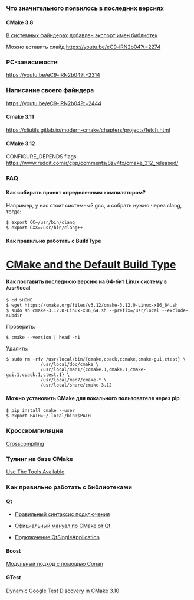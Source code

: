 ### Что значительного появилось в последних версиях

#### CMake 3.8

[В системных файндерах добавлен экспорт имен библиотек](https://youtu.be/eC9-iRN2b04?t=2230)

Можно вставить слайд https://youtu.be/eC9-iRN2b04?t=2274

### PC-зависимости

https://youtu.be/eC9-iRN2b04?t=2314

### Написание своего файндера

https://youtu.be/eC9-iRN2b04?t=2444

#### Cmake 3.11

https://cliutils.gitlab.io/modern-cmake/chapters/projects/fetch.html

#### CMake 3.12

CONFIGURE_DEPENDS flags
https://www.reddit.com/r/cpp/comments/8zv4tx/cmake_312_released/

### FAQ

#### Как собирать проект определенным компилятором?

Например, у нас стоит системный gcc, а собрать нужно через clang, тогда:

```
$ export CC=/usr/bin/clang
$ export CXX=/usr/bin/clang++
```

#### Как правильно работать с BuildType

[CMake and the Default Build Type](https://blog.kitware.com/cmake-and-the-default-build-type/)
=======
#### Как поставить последнюю версию на 64-бит Linux систему в /usr/local

```shell
$ cd $HOME
$ wget https://cmake.org/files/v3.12/cmake-3.12.0-Linux-x86_64.sh
$ sudo sh cmake-3.12.0-Linux-x86_64.sh --prefix=/usr/local --exclude-subdir
```

Проверить:

```
$ cmake --version | head -n1
```

Удалить:

```
$ sudo rm -rfv /usr/local/bin/{cmake,cpack,ccmake,cmake-gui,ctest} \
             /usr/local/doc/cmake \
             /usr/local/man1/{ccmake.1,cmake.1,cmake-gui.1,cpack.1,ctest.1} \
             /usr/local/man7/cmake-* \
             /usr/local/share/cmake-3.12
```

#### Можно установить CMake для локального пользователя через pip

```shell
$ pip install cmake --user
$ export PATH=~/.local/bin:$PATH
```

### Кросскомпиляция

[Crosscompiling](https://gitlab.kitware.com/cmake/community/wikis/doc/cmake/CrossCompiling)

### Тулинг на базе CMake

[Use The Tools Available](https://github.com/lefticus/cppbestpractices/blob/master/02-Use_the_Tools_Available.md)

### Как правильно работать с библиотеками

#### Qt

* [Правильный синтаксис подключения](https://blog.kitware.com/cmake-finding-qt5-the-right-way/)

* [Официальный мануал по CMake от Qt](http://doc.qt.io/qt-5/cmake-manual.html)

* [Подключение QtSingleApplication](https://github.com/qbittorrent/qBittorrent/blob/master/src/CMakeLists.txt#L61)

#### Boost

[Модульный подход с помощью Conan](https://github.com/bincrafters/conan-cmake_findboost_modular)

#### GTest

[Dynamic Google Test Discovery in CMake 3.10](https://blog.kitware.com/dynamic-google-test-discovery-in-cmake-3-10/)

